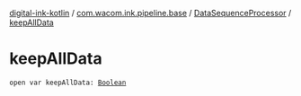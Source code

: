 [digital-ink-kotlin](../../index.md) / [com.wacom.ink.pipeline.base](../index.md) / [DataSequenceProcessor](index.md) / [keepAllData](./keep-all-data.md)

# keepAllData

`open var keepAllData: `[`Boolean`](https://kotlinlang.org/api/latest/jvm/stdlib/kotlin/-boolean/index.html)